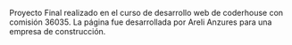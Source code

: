 Proyecto Final realizado en el curso de desarrollo web de coderhouse con comisión 36035. 
La página fue desarrollada por Areli Anzures para una empresa de construcción. 